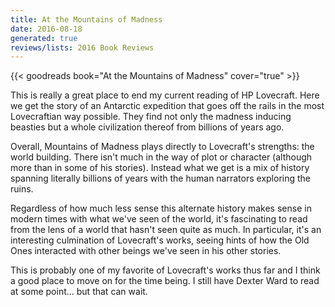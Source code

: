 ```yaml
---
title: At the Mountains of Madness
date: 2016-08-18
generated: true
reviews/lists: 2016 Book Reviews
---
```

{{< goodreads book="At the Mountains of Madness" cover="true" >}}

This is really a great place to end my current reading of HP Lovecraft. Here we get the story of an Antarctic expedition that goes off the rails in the most Lovecraftian way possible. They find not only the madness inducing beasties but a whole civilization thereof from billions of years ago.  

Overall, Mountains of Madness plays directly to Lovecraft's strengths: the world building. There isn't much in the way of plot or character (although more than in some of his stories). Instead what we get is a mix of history spanning literally billions of years with the human narrators exploring the ruins.  

<!--more-->

Regardless of how much less sense this alternate history makes sense in modern times with what we've seen of the world, it's fascinating to read from the lens of a world that hasn't seen quite as much. In particular, it's an interesting culmination of Lovecraft's works, seeing hints of how the Old Ones interacted with other beings we've seen in his other stories.  

This is probably one of my favorite of Lovecraft's works thus far and I think a good place to move on for the time being. I still have Dexter Ward to read at some point... but that can wait.



